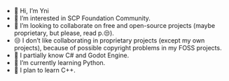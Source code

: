 - 👋 Hi, I’m Yni
- 👀 I’m interested in SCP Foundation Community.
- 💞️ I’m looking to collaborate on free and open-source projects (maybe proprietary, but please, read p.😒).
- 😒 I don’t like collaborating in proprietary projects (except my own projects), because of possible copyright problems in my FOSS projects.
- 🌱 I partially know C# and Godot Engine.
- 🌱 I’m currently learning Python.
- 🌱 I plan to learn C++.
<!---

- 📫 How to reach me
- some link...

Yni-Viar/Yni-Viar is a ✨ special ✨ repository because its `README.md` (this file) appears on your GitHub profile.
You can click the Preview link to take a look at your changes.
--->

